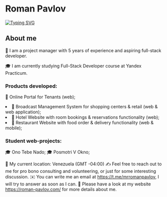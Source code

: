 <h1>Roman Pavlov</h1>
<a href="https://git.io/typing-svg"><img src="https://readme-typing-svg.demolab.com?font=Fira+Code&pause=1000&color=12A4D9&random=false&width=435&lines=Full-Stack+Developer+Student" alt="Typing SVG" /></a>

 <h2>About me</h2>
<p>🦸  I am a project manager with 5 years of experience and aspiring full-stack developer.</p>
<p>🎓  I am currently studying Full-Stack Developer course at Yandex Practicum.</p>

<h3>Products developed:</h3>
<p>🦸  Online Portal for Tenants (web);</p>
<li>🦸  Broadcast Management System for shopping centers & retail (web & web application);</li>
<li>🦸  Hotel Website with room bookings & reservations functionality (web);</li>
<li>🦸  Restaurant Website with food order & delivery functionality (web & mobile);</li>
     
<h3>Student web-projects:</h3>
🎓  Ono Tebe Nado;</li> 
🎓  Posmotri V Okno;</li> 
      
📍  My current location: Venezuela (GMT -04:00)
✍️  Feel free to reach out to me for pro bono consulting and volunteering, or just for some interesting discussion.
✉️  You can write me an email at https://t.me/mrromanpavlov, I will try to answer as soon as I can.
📄  Please have a look at my website https://roman-pavlov.com/ for more details about me.

<!---
rompavlov/rompavlov is a ✨ special ✨ repository because its `README.md` (this file) appears on your GitHub profile.
You can click the Preview link to take a look at your changes.
--->
